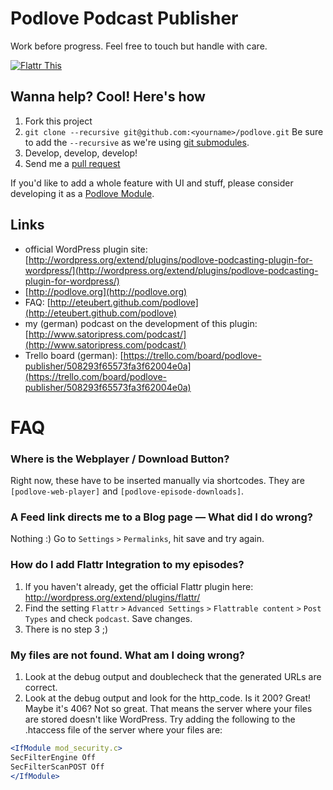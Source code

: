 # Podlove Podcast Publisher

Work before progress. Feel free to touch but handle with care.

[![Flattr This][2]][1]

  [1]: http://flattr.com/thing/728463/Podlove-Podcasting-Plugin-for-WordPress
  [2]: http://api.flattr.com/button/flattr-badge-large.png (Flattr This)

## Wanna help? Cool! Here's how

1. Fork this project
2. `git clone --recursive git@github.com:<yourname>/podlove.git` Be sure to add the `--recursive` as we're using [git submodules](http://git-scm.com/book/en/Git-Tools-Submodules).
3. Develop, develop, develop!
4. Send me a [pull request](https://help.github.com/articles/using-pull-requests)

If you'd like to add a whole feature with UI and stuff, please consider developing it as a [Podlove Module](https://github.com/eteubert/podlove/blob/master/lib/modules/readme.md).

## Links

- official WordPress plugin site: [http://wordpress.org/extend/plugins/podlove-podcasting-plugin-for-wordpress/](http://wordpress.org/extend/plugins/podlove-podcasting-plugin-for-wordpress/)
- [http://podlove.org](http://podlove.org)
- FAQ: [http://eteubert.github.com/podlove](http://eteubert.github.com/podlove)
- my (german) podcast on the development of this plugin: [http://www.satoripress.com/podcast/](http://www.satoripress.com/podcast/)
- Trello board (german): [https://trello.com/board/podlove-publisher/508293f65573fa3f62004e0a](https://trello.com/board/podlove-publisher/508293f65573fa3f62004e0a)

# FAQ

### Where is the Webplayer / Download Button?

Right now, these have to be inserted manually via shortcodes.
They are `[podlove-web-player]` and `[podlove-episode-downloads]`.

### A Feed link directs me to a Blog page — What did I do wrong?

Nothing :) Go to `Settings` `>` `Permalinks`, hit save and try again.

### How do I add Flattr Integration to my episodes?

1. If you haven't already, get the official Flattr plugin here: http://wordpress.org/extend/plugins/flattr/
2. Find the setting `Flattr` `>` `Advanced Settings` `>` `Flattrable content` `>` `Post Types` and check `podcast`. Save changes.
3. There is no step 3 ;)

### My files are not found. What am I doing wrong?

1. Look at the debug output and doublecheck that the generated URLs are correct.
2. Look at the debug output and look for the http_code. Is it 200? Great! Maybe it's 406? Not so great. That means the server where your files are stored doesn't like WordPress. Try adding the following to the .htaccess file of the server where your files are:

```Apache
<IfModule mod_security.c>
SecFilterEngine Off
SecFilterScanPOST Off
</IfModule>
```
